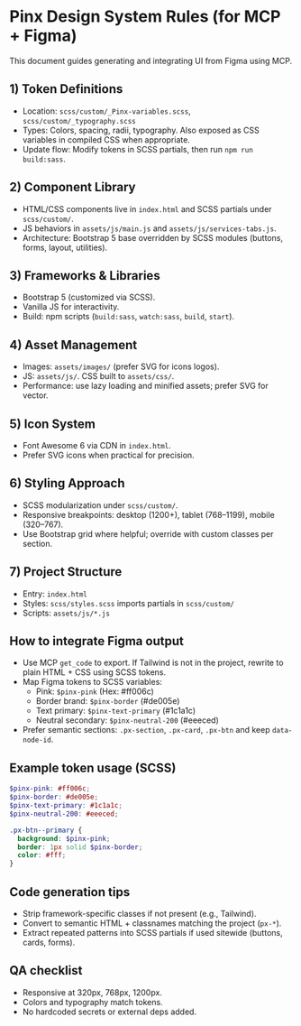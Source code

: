 # Pinx Design System Rules (for MCP + Figma)

This document guides generating and integrating UI from Figma using MCP.

## 1) Token Definitions
- Location: `scss/custom/_Pinx-variables.scss`, `scss/custom/_typography.scss`
- Types: Colors, spacing, radii, typography. Also exposed as CSS variables in compiled CSS when appropriate.
- Update flow: Modify tokens in SCSS partials, then run `npm run build:sass`.

## 2) Component Library
- HTML/CSS components live in `index.html` and SCSS partials under `scss/custom/`.
- JS behaviors in `assets/js/main.js` and `assets/js/services-tabs.js`.
- Architecture: Bootstrap 5 base overridden by SCSS modules (buttons, forms, layout, utilities).

## 3) Frameworks & Libraries
- Bootstrap 5 (customized via SCSS).
- Vanilla JS for interactivity.
- Build: npm scripts (`build:sass`, `watch:sass`, `build`, `start`).

## 4) Asset Management
- Images: `assets/images/` (prefer SVG for icons logos).
- JS: `assets/js/`. CSS built to `assets/css/`.
- Performance: use lazy loading and minified assets; prefer SVG for vector.

## 5) Icon System
- Font Awesome 6 via CDN in `index.html`.
- Prefer SVG icons when practical for precision.

## 6) Styling Approach
- SCSS modularization under `scss/custom/`.
- Responsive breakpoints: desktop (1200+), tablet (768–1199), mobile (320–767).
- Use Bootstrap grid where helpful; override with custom classes per section.

## 7) Project Structure
- Entry: `index.html`
- Styles: `scss/styles.scss` imports partials in `scss/custom/`
- Scripts: `assets/js/*.js`

## How to integrate Figma output
- Use MCP `get_code` to export. If Tailwind is not in the project, rewrite to plain HTML + CSS using SCSS tokens.
- Map Figma tokens to SCSS variables:
  - Pink: `$pinx-pink` (Hex: #ff006c)
  - Border brand: `$pinx-border` (#de005e)
  - Text primary: `$pinx-text-primary` (#1c1a1c)
  - Neutral secondary: `$pinx-neutral-200` (#eeeced)
- Prefer semantic sections: `.px-section`, `.px-card`, `.px-btn` and keep `data-node-id`.

## Example token usage (SCSS)
```scss
$pinx-pink: #ff006c;
$pinx-border: #de005e;
$pinx-text-primary: #1c1a1c;
$pinx-neutral-200: #eeeced;

.px-btn--primary {
  background: $pinx-pink;
  border: 1px solid $pinx-border;
  color: #fff;
}
```

## Code generation tips
- Strip framework-specific classes if not present (e.g., Tailwind).
- Convert to semantic HTML + classnames matching the project (`px-*`).
- Extract repeated patterns into SCSS partials if used sitewide (buttons, cards, forms).

## QA checklist
- Responsive at 320px, 768px, 1200px.
- Colors and typography match tokens.
- No hardcoded secrets or external deps added.
